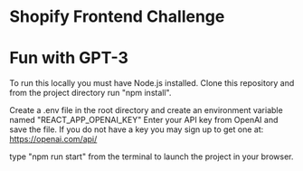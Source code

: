 # Shopify Frontend Challenge
# Fun with GPT-3

To run this locally you must have Node.js installed.
Clone this repository and from the project directory run "npm install".

Create a .env file in the root directory and create an environment variable named "REACT_APP_OPENAI_KEY"
Enter your API key from OpenAI and save the file. If you do not have a key you may sign up to get one at: https://openai.com/api/ 

type "npm run start" from the terminal to launch the project in your browser.
